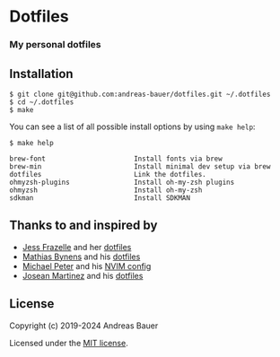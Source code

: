 # Dotfiles

### My personal dotfiles

## Installation

```console
$ git clone git@github.com:andreas-bauer/dotfiles.git ~/.dotfiles
$ cd ~/.dotfiles
$ make
```

You can see a list of all possible install options by using `make help`:

```console
$ make help

brew-font                      Install fonts via brew
brew-min                       Install minimal dev setup via brew
dotfiles                       Link the dotfiles.
ohmyzsh-plugins                Install oh-my-zsh plugins
ohmyzsh                        Install oh-my-zsh
sdkman                         Install SDKMAN
```

## Thanks to and inspired by

- [Jess Frazelle](https://blog.jessfraz.com/) and her [dotfiles](https://github.com/jessfraz/dotfiles)
- [Mathias Bynens](https://mathiasbynens.be/) and his [dotfiles](https://github.com/mathiasbynens/dotfiles)
- [Michael Peter](https://github.com/Allaman) and his [NVIM config](https://github.com/Allaman/nvim)
- [Josean Martinez](https://github.com/josean-dev) and his [dotfiles](https://github.com/josean-dev/dev-environment-files/tree/main)

## License

Copyright (c) 2019-2024 Andreas Bauer

Licensed under the [MIT license](LICENSE).
